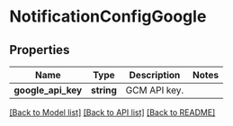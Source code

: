 # NotificationConfigGoogle

## Properties
Name | Type | Description | Notes
------------ | ------------- | ------------- | -------------
**google_api_key** | **string** | GCM API key. | 

[[Back to Model list]](../README.md#documentation-for-models) [[Back to API list]](../README.md#documentation-for-api-endpoints) [[Back to README]](../README.md)

